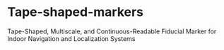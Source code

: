 # Tape-shaped-markers
Tape-Shaped, Multiscale, and Continuous-Readable Fiducial Marker for Indoor Navigation and Localization Systems
